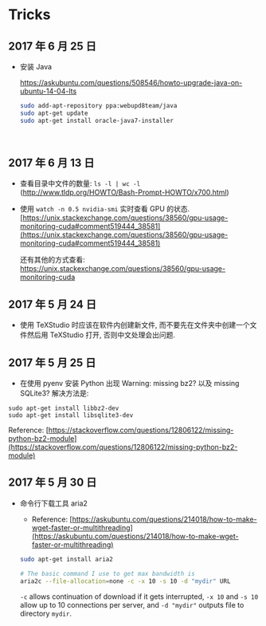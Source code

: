 # Tricks

## 2017 年 6 月 25 日

+   安装 Java

    https://askubuntu.com/questions/508546/howto-upgrade-java-on-ubuntu-14-04-lts

    ```bash
    sudo add-apt-repository ppa:webupd8team/java
    sudo apt-get update
    sudo apt-get install oracle-java7-installer
    ```

    ​

## 2017 年 6 月 13 日

+   查看目录中文件的数量: `ls -l | wc -l`  (http://www.tldp.org/HOWTO/Bash-Prompt-HOWTO/x700.html)

+   使用 `watch -n 0.5 nvidia-smi` 实时查看 GPU 的状态. [https://unix.stackexchange.com/questions/38560/gpu-usage-monitoring-cuda#comment519444_38581](https://unix.stackexchange.com/questions/38560/gpu-usage-monitoring-cuda#comment519444_38581)

    还有其他的方式查看: https://unix.stackexchange.com/questions/38560/gpu-usage-monitoring-cuda

## 2017 年 5 月 24 日

+   使用 TeXStudio 时应该在软件内创建新文件, 而不要先在文件夹中创建一个文件然后用 TeXStudio 打开, 否则中文处理会出问题.

## 2017 年 5 月 25 日
+ 在使用 pyenv 安装 Python 出现 Warning: missing bz2? 以及 missing SQLite3? 解决方法是:

```
sudo apt-get install libbz2-dev
sudo apt-get install libsqlite3-dev
```

Reference: [https://stackoverflow.com/questions/12806122/missing-python-bz2-module](https://stackoverflow.com/questions/12806122/missing-python-bz2-module)

## 2017 年 5 月 30 日

+ 命令行下载工具 aria2 

  + Reference: [https://askubuntu.com/questions/214018/how-to-make-wget-faster-or-multithreading](https://askubuntu.com/questions/214018/how-to-make-wget-faster-or-multithreading)

  ```bash
  sudo apt-get install aria2

  # The basic command I use to get max bandwidth is
  aria2c --file-allocation=none -c -x 10 -s 10 -d "mydir" URL
  ```

  `-c` allows continuation of download if it gets interrupted, `-x 10` and `-s 10` allow up to 10 connections per server, and `-d "mydir"` outputs file to directory `mydir`.